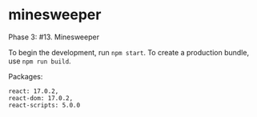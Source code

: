 # minesweeper

Phase 3: #13. Minesweeper

To begin the development, run `npm start`.
To create a production bundle, use `npm run build`.

Packages:

    react: 17.0.2,
    react-dom: 17.0.2,
    react-scripts: 5.0.0
